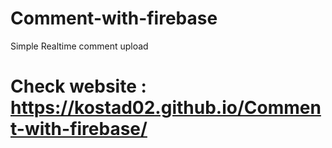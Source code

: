 # Comment-with-firebase

Simple Realtime comment upload 

# Check website : https://kostad02.github.io/Comment-with-firebase/
